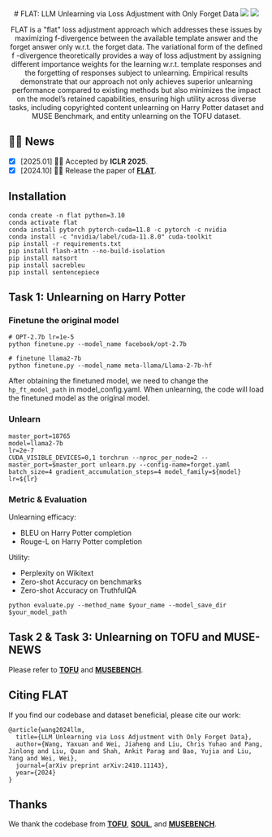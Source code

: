 <div align="center">
# FLAT: LLM Unlearning via Loss Adjustment with Only Forget Data 
<a href='https://github.com/UCSC-REAL/FLAT'><img src='https://img.shields.io/badge/Project-Page-Green'></a>
<a href='https://www.arxiv.org/pdf/2410.11143'><img src='https://img.shields.io/badge/Paper-PDF-orange'></a> 

FLAT is a "flat" loss adjustment approach which addresses these issues by maximizing f-divergence between the available template answer and the forget answer only w.r.t. the forget data. The variational form of the defined f -divergence theoretically provides a way of loss adjustment by assigning different importance weights for the learning w.r.t. template responses and the forgetting of responses subject to unlearning. Empirical results demonstrate that our approach not only achieves superior unlearning performance compared to existing methods but also minimizes the impact on the model’s retained capabilities, ensuring high utility across diverse tasks, including copyrighted content unlearning on Harry Potter dataset and MUSE Benchmark, and entity unlearning on the TOFU dataset.

</div>


## 🎉🎉 News 
- [x] [2025.01] 👏👏 Accepted by **ICLR 2025**.
- [x] [2024.10] 🚀🚀 Release the paper of [**FLAT**](https://www.arxiv.org/pdf/2410.11143).

## Installation

```
conda create -n flat python=3.10
conda activate flat
conda install pytorch pytorch-cuda=11.8 -c pytorch -c nvidia
conda install -c "nvidia/label/cuda-11.8.0" cuda-toolkit
pip install -r requirements.txt
pip install flash-attn --no-build-isolation
pip install natsort
pip install sacrebleu
pip install sentencepiece
```

## Task 1: Unlearning on Harry Potter

### Finetune the original model

```
# OPT-2.7b lr=1e-5
python finetune.py --model_name facebook/opt-2.7b

# finetune llama2-7b
python finetune.py --model_name meta-llama/Llama-2-7b-hf
```

After obtaining the finetuned model, we need to change the `hp_ft_model_path` in model_config.yaml. When unlearning, the code will load the finetuned model as the original model.

### Unlearn
```
master_port=18765
model=llama2-7b
lr=2e-7
CUDA_VISIBLE_DEVICES=0,1 torchrun --nproc_per_node=2 --master_port=$master_port unlearn.py --config-name=forget.yaml batch_size=4 gradient_accumulation_steps=4 model_family=${model} lr=${lr}
```

### Metric & Evaluation

Unlearning efficacy: 

- BLEU on Harry Potter completion
- Rouge-L on Harry Potter completion

Utility:

- Perplexity on Wikitext
- Zero-shot Accuracy on benchmarks
- Zero-shot Accuracy on TruthfulQA

```
python evaluate.py --method_name $your_name --model_save_dir $your_model_path
```

## Task 2 & Task 3: Unlearning on TOFU and MUSE-NEWS
Please refer to [**TOFU**](https://github.com/locuslab/tofu) and [**MUSEBENCH**](https://github.com/swj0419/muse_bench).

## Citing FLAT

If you find our codebase and dataset beneficial, please cite our work:
```
@article{wang2024llm,
  title={LLM Unlearning via Loss Adjustment with Only Forget Data},
  author={Wang, Yaxuan and Wei, Jiaheng and Liu, Chris Yuhao and Pang, Jinlong and Liu, Quan and Shah, Ankit Parag and Bao, Yujia and Liu, Yang and Wei, Wei},
  journal={arXiv preprint arXiv:2410.11143},
  year={2024}
}
```

## Thanks
We thank the codebase from [**TOFU**](https://github.com/locuslab/tofu), [**SOUL**](https://github.com/OPTML-Group/SOUL), and [**MUSEBENCH**](https://github.com/swj0419/muse_bench).
